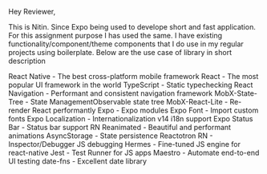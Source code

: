 Hey Reviewer,

This is Nitin.
Since Expo being used to develope short and fast application. For this assignment purpose I has used the same.
I have existing functionality/component/theme components that I do use in my regular projects using boilerplate.
Below are the use case of library in short description

React Native - The best cross-platform mobile framework
React - The most popular UI framework in the world
TypeScript - Static typechecking
React Navigation - Performant and consistent navigation framework
MobX-State-Tree - State ManagementObservable state tree
MobX-React-Lite - Re-render React performantly
Expo - Expo modules
Expo Font - Import custom fonts
Expo Localization - Internationalization v14 i18n support
Expo Status Bar - Status bar support
RN Reanimated - Beautiful and performant animations
AsyncStorage - State persistence
Reactotron RN - Inspector/Debugger JS debugging
Hermes - Fine-tuned JS engine for react-native
Jest - Test Runner for JS apps
Maestro - Automate end-to-end UI testing
date-fns - Excellent date library
